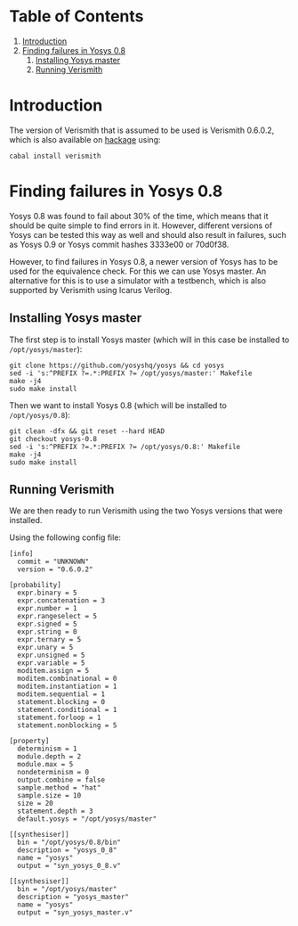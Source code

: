 
# Table of Contents

1.  [Introduction](#org23031ec)
2.  [Finding failures in Yosys 0.8](#org081925a)
    1.  [Installing Yosys master](#orgb118ae3)
    2.  [Running Verismith](#org8276594)



<a id="org23031ec"></a>

# Introduction

The version of Verismith that is assumed to be used is Verismith 0.6.0.2, which is also available on [hackage](<https://hackage.haskell.org/package/verismith-0.6.0.2>) using:

    cabal install verismith


<a id="org081925a"></a>

# Finding failures in Yosys 0.8

Yosys 0.8 was found to fail about 30% of the time, which means that it should be quite simple to find errors in it. However, different versions of Yosys can be tested this way as well and should also result in failures, such as Yosys 0.9 or Yosys commit hashes 3333e00 or 70d0f38.

However, to find failures in Yosys 0.8, a newer version of Yosys has to be used for the equivalence check. For this we can use Yosys master. An alternative for this is to use a simulator with a testbench, which is also supported by Verismith using Icarus Verilog.


<a id="orgb118ae3"></a>

## Installing Yosys master

The first step is to install Yosys master (which will in this case be installed to `/opt/yosys/master`):

    git clone https://github.com/yosyshq/yosys && cd yosys
    sed -i 's:^PREFIX ?=.*:PREFIX ?= /opt/yosys/master:' Makefile
    make -j4
    sudo make install

Then we want to install Yosys 0.8 (which will be installed to `/opt/yosys/0.8`):

    git clean -dfx && git reset --hard HEAD
    git checkout yosys-0.8
    sed -i 's:^PREFIX ?=.*:PREFIX ?= /opt/yosys/0.8:' Makefile
    make -j4
    sudo make install


<a id="org8276594"></a>

## Running Verismith

We are then ready to run Verismith using the two Yosys versions that were installed.

Using the following config file:

    [info]
      commit = "UNKNOWN"
      version = "0.6.0.2"
    
    [probability]
      expr.binary = 5
      expr.concatenation = 3
      expr.number = 1
      expr.rangeselect = 5
      expr.signed = 5
      expr.string = 0
      expr.ternary = 5
      expr.unary = 5
      expr.unsigned = 5
      expr.variable = 5
      moditem.assign = 5
      moditem.combinational = 0
      moditem.instantiation = 1
      moditem.sequential = 1
      statement.blocking = 0
      statement.conditional = 1
      statement.forloop = 1
      statement.nonblocking = 5
    
    [property]
      determinism = 1
      module.depth = 2
      module.max = 5
      nondeterminism = 0
      output.combine = false
      sample.method = "hat"
      sample.size = 10
      size = 20
      statement.depth = 3
      default.yosys = "/opt/yosys/master"
    
    [[synthesiser]]
      bin = "/opt/yosys/0.8/bin"
      description = "yosys_0_8"
      name = "yosys"
      output = "syn_yosys_0_8.v"
    
    [[synthesiser]]
      bin = "/opt/yosys/master"
      description = "yosys_master"
      name = "yosys"
      output = "syn_yosys_master.v"

